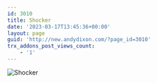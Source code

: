 ```yaml
---
id: 3010
title: Shocker
date: '2023-03-17T13:45:36+00:00'
layout: page
guid: 'http://new.andydixon.com/?page_id=3010'
trx_addons_post_views_count:
    - '1'
---
```


![Shocker](https://i0.wp.com/assets.g8x2.ldn.idrivee2-23.com/posters/Shocker%2001.jpg?w=1200&ssl=1 "Shocker")